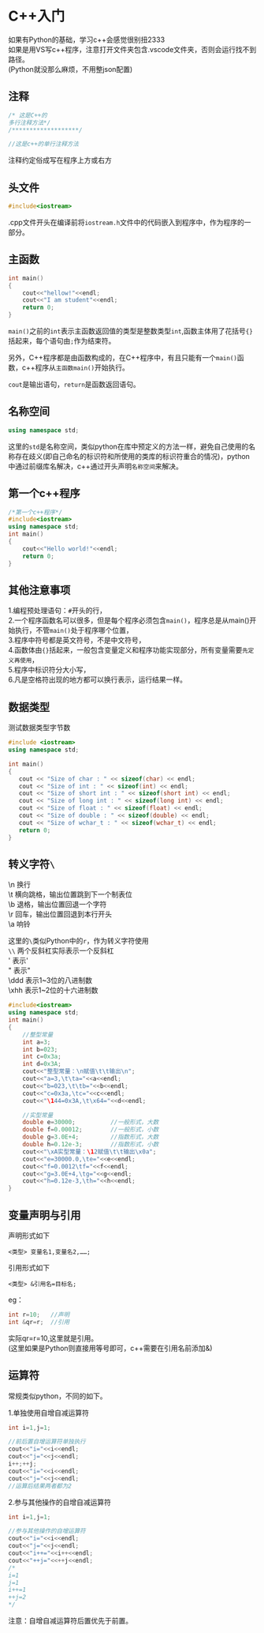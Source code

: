 # C++入门

如果有Python的基础，学习c++会感觉很别扭2333       
如果是用VS写c++程序，注意打开文件夹包含.vscode文件夹，否则会运行找不到路径。      
(Python就没那么麻烦，不用整json配置)     

## 注释

```c++
/* 这是C++的
多行注释方法*/
/*******************/

//这是c++的单行注释方法
```

注释约定俗成写在程序上方或右方

## 头文件

```c++
#include<iostream>
```

.cpp文件开头在编译前将`iostream.h`文件中的代码嵌入到程序中，作为程序的一部分。

## 主函数

```c++
int main()
{
    cout<<"hellow!"<<endl;
    cout<<"I am student"<<endl;
    return 0;
}
```

`main()`之前的`int`表示主函数返回值的类型是整数类型`int`,函数主体用了花括号`{}`括起来，每个语句由`;`作为结束符。

另外，C++程序都是由函数构成的，在C++程序中，有且只能有一个`main()`函数，c++程序从`主函数main()`开始执行。

`cout`是输出语句，`return`是函数返回语句。

## 名称空间

```c++
using namespace std;
```

这里的`std`是名称空间，类似python在库中预定义的方法一样，避免自己使用的名称存在歧义(即自己命名的标识符和所使用的类库的标识符重合的情况)，python中通过前缀库名解决，c++通过开头声明`名称空间`来解决。

## 第一个c++程序

```c++
/*第一个c++程序*/
#include<iostream>
using namespace std;
int main()
{
    cout<<"Hello world!"<<endl;
    return 0;
}
```

## 其他注意事项

1.编程预处理语句：`#`开头的行，      
2.一个程序函数名可以很多，但是每个程序必须包含`main()`，程序总是从main()开始执行，不管`main()`处于程序哪个位置，      
3.程序中符号都是英文符号，不是中文符号，      
4.函数体由`{}`括起来，一般包含变量定义和程序功能实现部分，所有变量需要`先定义再使用`，    
5.程序中标识符分大小写，      
6.凡是空格符出现的地方都可以换行表示，运行结果一样。

## 数据类型

测试数据类型字节数

```c++
#include <iostream>
using namespace std;

int main()
{
   cout << "Size of char : " << sizeof(char) << endl;
   cout << "Size of int : " << sizeof(int) << endl;
   cout << "Size of short int : " << sizeof(short int) << endl;
   cout << "Size of long int : " << sizeof(long int) << endl;
   cout << "Size of float : " << sizeof(float) << endl;
   cout << "Size of double : " << sizeof(double) << endl;
   cout << "Size of wchar_t : " << sizeof(wchar_t) << endl;
   return 0;
}
```

## 转义字符`\`

\n     换行    
\t     横向跳格，输出位置跳到下一个制表位     
\b     退格，输出位置回退一个字符   
\r     回车，输出位置回退到本行开头   
\a     响铃       

这里的`\`类似Python中的`r`，作为转义字符使用   
`\\`   两个反斜杠实际表示一个反斜杠   
\'     表示'   
\"     表示"   
\ddd   表示1~3位的八进制数   
\xhh   表示1~2位的十六进制数   



```c++
#include<iostream>
using namespace std;
int main()
{
    //整型常量
    int a=3;
    int b=023;
    int c=0x3a;
    int d=0x3A;
    cout<<"整型常量：\n赋值\t\t输出\n";
    cout<<"a=3,\t\ta="<<a<<endl;
    cout<<"b=023,\t\tb="<<b<<endl;
    cout<<"c=0x3a,\tc="<<c<<endl;
    cout<<"\144=0x3A,\t\x64="<<d<<endl;

    //实型常量
    double e=30000;          //一般形式，大数
    double f=0.00012;        //一般形式，小数
    double g=3.0E+4;         //指数形式，大数
    double h=0.12e-3;        //指数形式，小数
    cout<<"\xA实型常量：\12赋值\t\t输出\x0a";
    cout<<"e=30000.0,\te="<<e<<endl;
    cout<<"f=0.0012\tf="<<f<<endl;
    cout<<"g=3.0E+4,\tg="<<g<<endl;
    cout<<"h=0.12e-3,\th="<<h<<endl;
}
```

## 变量声明与引用

声明形式如下

`<类型> 变量名1,变量名2,……;`

引用形式如下

`<类型> &引用名=目标名;`

eg：

```c++
int r=10;   //声明
int &qr=r;  //引用
```

实际qr=r=10,这里就是引用。   
(这里如果是Python则直接用等号即可，c++需要在引用名前添加&)

## 运算符

常规类似python，不同的如下。

1.单独使用自增自减运算符

```c++
int i=1,j=1;

//前后置自增运算符单独执行
cout<<"i="<<i<<endl;
cout<<"j="<<j<<endl;
i++;++j;
cout<<"i="<<i<<endl;
cout<<"j="<<j<<endl;
//运算后结果两者都为2
```

2.参与其他操作的自增自减运算符
```c++
int i=1,j=1;

//参与其他操作的自增运算符
cout<<"i="<<i<<endl;
cout<<"j="<<j<<endl;
cout<<"i++="<<i++<<endl;
cout<<"++j="<<++j<<endl;
/*
i=1
j=1
i++=1
++j=2
*/
```

注意：自增自减运算符后置优先于前置。
